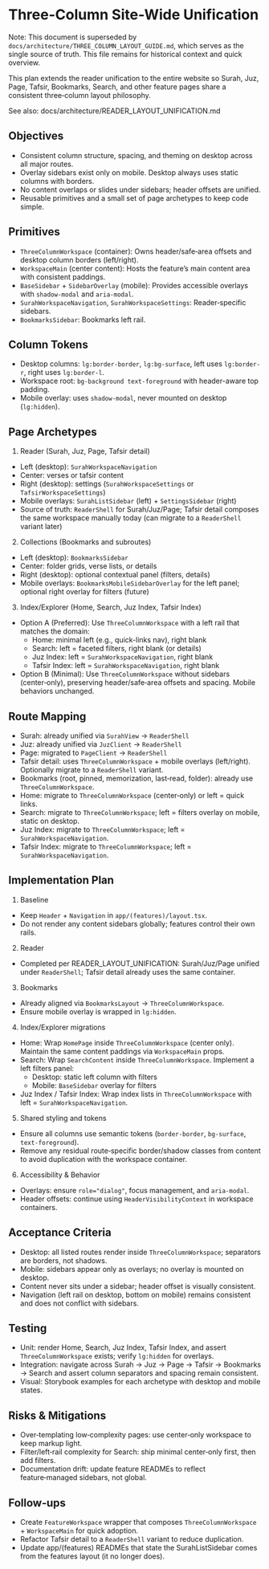 # Three-Column Site-Wide Unification

Note: This document is superseded by `docs/architecture/THREE_COLUMN_LAYOUT_GUIDE.md`, which serves as the single source of truth. This file remains for historical context and quick overview.

This plan extends the reader unification to the entire website so Surah, Juz, Page, Tafsir, Bookmarks, Search, and other feature pages share a consistent three‑column layout philosophy.

See also: docs/architecture/READER_LAYOUT_UNIFICATION.md

## Objectives

- Consistent column structure, spacing, and theming on desktop across all major routes.
- Overlay sidebars exist only on mobile. Desktop always uses static columns with borders.
- No content overlaps or slides under sidebars; header offsets are unified.
- Reusable primitives and a small set of page archetypes to keep code simple.

## Primitives

- `ThreeColumnWorkspace` (container): Owns header/safe‑area offsets and desktop column borders (left/right).
- `WorkspaceMain` (center content): Hosts the feature’s main content area with consistent paddings.
- `BaseSidebar` + `SidebarOverlay` (mobile): Provides accessible overlays with `shadow-modal` and `aria-modal`.
- `SurahWorkspaceNavigation`, `SurahWorkspaceSettings`: Reader‑specific sidebars.
- `BookmarksSidebar`: Bookmarks left rail.

## Column Tokens

- Desktop columns: `lg:border-border`, `lg:bg-surface`, left uses `lg:border-r`, right uses `lg:border-l`.
- Workspace root: `bg-background text-foreground` with header-aware top padding.
- Mobile overlay: uses `shadow-modal`, never mounted on desktop (`lg:hidden`).

## Page Archetypes

1) Reader (Surah, Juz, Page, Tafsir detail)
- Left (desktop): `SurahWorkspaceNavigation`
- Center: verses or tafsir content
- Right (desktop): settings (`SurahWorkspaceSettings` or `TafsirWorkspaceSettings`)
- Mobile overlays: `SurahListSidebar` (left) + `SettingsSidebar` (right)
- Source of truth: `ReaderShell` for Surah/Juz/Page; Tafsir detail composes the same workspace manually today (can migrate to a `ReaderShell` variant later)

2) Collections (Bookmarks and subroutes)
- Left (desktop): `BookmarksSidebar`
- Center: folder grids, verse lists, or details
- Right (desktop): optional contextual panel (filters, details)
- Mobile overlays: `BookmarksMobileSidebarOverlay` for the left panel; optional right overlay for filters (future)

3) Index/Explorer (Home, Search, Juz Index, Tafsir Index)
- Option A (Preferred): Use `ThreeColumnWorkspace` with a left rail that matches the domain:
  - Home: minimal left (e.g., quick-links nav), right blank
  - Search: left = faceted filters, right blank (or details)
  - Juz Index: left = `SurahWorkspaceNavigation`, right blank
  - Tafsir Index: left = `SurahWorkspaceNavigation`, right blank
- Option B (Minimal): Use `ThreeColumnWorkspace` without sidebars (center‑only), preserving header/safe‑area offsets and spacing. Mobile behaviors unchanged.

## Route Mapping

- Surah: already unified via `SurahView` → `ReaderShell`
- Juz: already unified via `JuzClient` → `ReaderShell`
- Page: migrated to `PageClient` → `ReaderShell`
- Tafsir detail: uses `ThreeColumnWorkspace` + mobile overlays (left/right). Optionally migrate to a `ReaderShell` variant.
- Bookmarks (root, pinned, memorization, last‑read, folder): already use `ThreeColumnWorkspace`.
- Home: migrate to `ThreeColumnWorkspace` (center‑only) or left = quick links.
- Search: migrate to `ThreeColumnWorkspace`; left = filters overlay on mobile, static on desktop.
- Juz Index: migrate to `ThreeColumnWorkspace`; left = `SurahWorkspaceNavigation`.
- Tafsir Index: migrate to `ThreeColumnWorkspace`; left = `SurahWorkspaceNavigation`.

## Implementation Plan

1) Baseline
- Keep `Header` + `Navigation` in `app/(features)/layout.tsx`.
- Do not render any content sidebars globally; features control their own rails.

2) Reader
- Completed per READER_LAYOUT_UNIFICATION: Surah/Juz/Page unified under `ReaderShell`; Tafsir detail already uses the same container.

3) Bookmarks
- Already aligned via `BookmarksLayout` → `ThreeColumnWorkspace`.
- Ensure mobile overlay is wrapped in `lg:hidden`.

4) Index/Explorer migrations
- Home: Wrap `HomePage` inside `ThreeColumnWorkspace` (center only). Maintain the same content paddings via `WorkspaceMain` props.
- Search: Wrap `SearchContent` inside `ThreeColumnWorkspace`. Implement a left filters panel:
  - Desktop: static left column with filters
  - Mobile: `BaseSidebar` overlay for filters
- Juz Index / Tafsir Index: Wrap index lists in `ThreeColumnWorkspace` with left = `SurahWorkspaceNavigation`.

5) Shared styling and tokens
- Ensure all columns use semantic tokens (`border-border`, `bg-surface`, `text-foreground`).
- Remove any residual route‑specific border/shadow classes from content to avoid duplication with the workspace container.

6) Accessibility & Behavior
- Overlays: ensure `role="dialog"`, focus management, and `aria-modal`.
- Header offsets: continue using `HeaderVisibilityContext` in workspace containers.

## Acceptance Criteria

- Desktop: all listed routes render inside `ThreeColumnWorkspace`; separators are borders, not shadows.
- Mobile: sidebars appear only as overlays; no overlay is mounted on desktop.
- Content never sits under a sidebar; header offset is visually consistent.
- Navigation (left rail on desktop, bottom on mobile) remains consistent and does not conflict with sidebars.

## Testing

- Unit: render Home, Search, Juz Index, Tafsir Index, and assert `ThreeColumnWorkspace` exists; verify `lg:hidden` for overlays.
- Integration: navigate across Surah → Juz → Page → Tafsir → Bookmarks → Search and assert column separators and spacing remain consistent.
- Visual: Storybook examples for each archetype with desktop and mobile states.

## Risks & Mitigations

- Over‑templating low‑complexity pages: use center‑only workspace to keep markup light.
- Filter/left‑rail complexity for Search: ship minimal center‑only first, then add filters.
- Documentation drift: update feature READMEs to reflect feature‑managed sidebars, not global.

## Follow‑ups

- Create `FeatureWorkspace` wrapper that composes `ThreeColumnWorkspace` + `WorkspaceMain` for quick adoption.
- Refactor Tafsir detail to a `ReaderShell` variant to reduce duplication.
- Update app/(features) READMEs that state the SurahListSidebar comes from the features layout (it no longer does).
